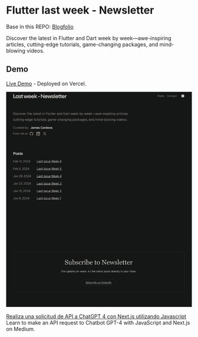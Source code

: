 

# Flutter last week - Newsletter

Base in this REPO: [Blogfolio](https://github.com/jamescardona11/blogfolio-astro)
    
Discover the latest in Flutter and Dart week by week—awe-inspiring articles, cutting-edge tutorials, game-changing packages, and mind-blowing videos.


## Demo

[Live Demo](https://last-week-newsletter.vercel.app/) - Deployed on Vercel.

![placeholder.png](blog-placeholder-1.png)


[Realiza una solicitud de API a ChatGPT 4 con Next.js utilizando Javascript](https://medium.com/@JohanFriedner/realiza-una-solicitud-de-api-a-chatgpt-4-con-next-js-utilizando-javascript-190ba938dac6) 
Learn to make an API request to Chatbot GPT-4 with JavaScript and Next.js on Medium.

